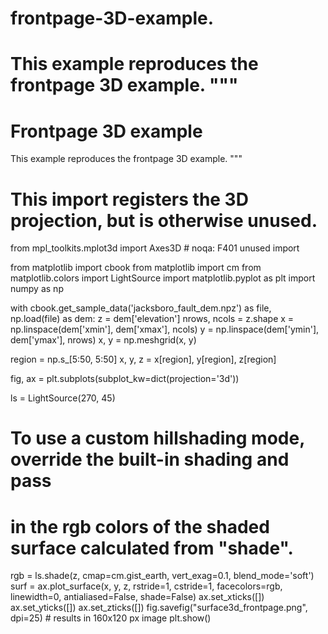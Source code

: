 # frontpage-3D-example.
This example reproduces the frontpage 3D example.
"""
====================
Frontpage 3D example
====================

This example reproduces the frontpage 3D example.
"""
# This import registers the 3D projection, but is otherwise unused.
from mpl_toolkits.mplot3d import Axes3D  # noqa: F401 unused import

from matplotlib import cbook
from matplotlib import cm
from matplotlib.colors import LightSource
import matplotlib.pyplot as plt
import numpy as np

with cbook.get_sample_data('jacksboro_fault_dem.npz') as file, \
     np.load(file) as dem:
    z = dem['elevation']
    nrows, ncols = z.shape
    x = np.linspace(dem['xmin'], dem['xmax'], ncols)
    y = np.linspace(dem['ymin'], dem['ymax'], nrows)
    x, y = np.meshgrid(x, y)

region = np.s_[5:50, 5:50]
x, y, z = x[region], y[region], z[region]

fig, ax = plt.subplots(subplot_kw=dict(projection='3d'))

ls = LightSource(270, 45)
# To use a custom hillshading mode, override the built-in shading and pass
# in the rgb colors of the shaded surface calculated from "shade".
rgb = ls.shade(z, cmap=cm.gist_earth, vert_exag=0.1, blend_mode='soft')
surf = ax.plot_surface(x, y, z, rstride=1, cstride=1, facecolors=rgb,
                       linewidth=0, antialiased=False, shade=False)
ax.set_xticks([])
ax.set_yticks([])
ax.set_zticks([])
fig.savefig("surface3d_frontpage.png", dpi=25)  # results in 160x120 px image
plt.show()
